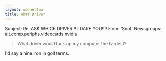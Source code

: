 ```yaml
---
layout: usenetfun
title: What Driver
---
```



 Subject: Re: ASK WHICH DRIVER!!! I DARE YOU!!!! 
From: 'Snot'
Newsgroups: alt.comp.periphs.videocards.nvidia

> What driver would fuck up my computer the hardest?

I'd say a nine iron in golf terms.


   